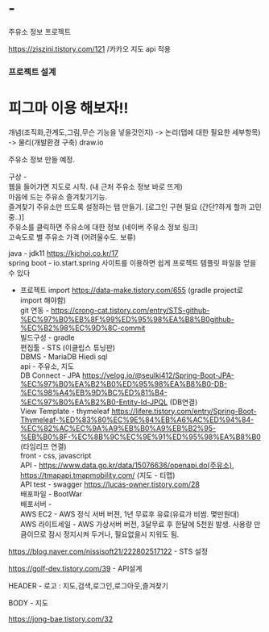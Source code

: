 # -
주유소 정보 프로젝트

https://ziszini.tistory.com/121 /카카오 지도 api 적용

<h3>프로젝트 설계</h3>

<h1>피그마 이용 해보자!!</h1>


개념(조직화,관계도,그림,무슨 기능을 넣을것인지) -> 논리(탭에 대한 필요한 세부항목) -> 물리(개발환경 구축)
draw.io

주유소 정보 만들 예정.

구상  -      
웹을 들어가면 지도로 시작. (내 근처 주유소 정보 바로 뜨게)      
마음에 드는 주유소 즐겨찾기기능.      
즐겨찾기 주유소만 뜨도록 설정하는 탭 만들기. [로그인 구현 필요 (간단?하게 할까 고민중..)]      
주유소를 클릭하면 주유소에 대한 정보 (네이버 주유소 정보 링크)  
고속도로 별 주유소 가격 (어려울수도. 보류)

java - jdk11 https://kjchoi.co.kr/17 <br/>
spring boot - io.start.spring 사이트를 이용하면 쉽게 프로젝트 템플릿 파일을 얻을 수 있다 <br/>
- 프로젝트 import https://data-make.tistory.com/655 (gradle project로 import 해야함) <br/>
git 연동 - https://crong-cat.tistory.com/entry/STS-github-%EC%97%B0%EB%8F%99%ED%95%98%EA%B8%B0github-%EC%B2%98%EC%9D%8C-commit<br/>
빌드구성 - gradle <br/>
편집툴 - STS (이클립스 튜닝판) <br/>
DBMS - MariaDB Hiedi sql<br/>
api - 주유소, 지도 <br/>
DB Connect - JPA https://velog.io/@seulki412/Spring-Boot-JPA-%EC%97%B0%EA%B2%B0%ED%95%98%EA%B8%B0-DB-%EC%98%A4%EB%9D%BC%ED%81%B4-%EC%97%B0%EA%B2%B0-Entity-Id-JPQL  (DB연결) <br/>
View Template - thymeleaf https://lifere.tistory.com/entry/Spring-Boot-Thymeleaf-%ED%83%80%EC%9E%84%EB%A6%AC%ED%94%84-%EC%82%AC%EC%9A%A9%EB%B0%A9%EB%B2%95-%EB%B0%8F-%EC%8B%9C%EC%9E%91%ED%95%98%EA%B8%B0  (타임리프 연결)<br/>
front - css, javascript<br/>
API - https://www.data.go.kr/data/15076636/openapi.do(주유소), https://tmapapi.tmapmobility.com/  (지도 - 티맵)      
API test - swagger https://lucas-owner.tistory.com/28 <br/>
배포파일 - BootWar <br/>
배포서버 - <br/>
AWS EC2 - AWS 정식 서버 버젼, 1년 무료후 유료(유료가 비쌈. 몇만원대)<br/>
AWS 라이트세일 - AWS 가상서버 버전, 3달무료 후 한달에 5천원 발생. 사용량 만큼이므로 잠시 정지시켜 두거나, 필요없을시 지워도 됨. <br/>

https://blog.naver.com/nissisoft21/222802517122 - STS 설정

https://golf-dev.tistory.com/39 - API설계


HEADER - 로고 :  지도,검색,로그인,로그아웃,즐겨찾기

BODY - 지도


https://jong-bae.tistory.com/32






